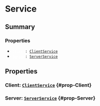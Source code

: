 # Service

## Summary
### Properties
- <code><a style="color:white" href="#prop-Client">Client</a>: [ClientService](/api/clientservice)</code>
- <code><a style="color:white" href="#prop-Server">Server</a>: [ServerService](/api/serverservice)</code>
## Properties
### Client: <code>[ClientService](/api/clientservice)</code> {#prop-Client}

### Server: <code>[ServerService](/api/serverservice)</code> {#prop-Server}

